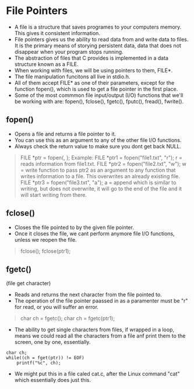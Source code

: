 # File Pointers
- A file is a structure that saves programes to your computers memory. This gives it consistent information.
- File pointers gives us the ability to read data from and write data to files. It is the primary means of storying persistent data, data that does not disappear when your program stops running.
- The abstraction of files that C provides is implemented in a data structure known as a FILE.
- When working with files, we will be using pointers to them, FILE*.
- The file manipulation funcitons all live in stdio.h.
- All of them accept FILE* as one of their parameters, except for the function fopen(), which is used to get a file pointer in the first place.
- Some of the most commmon file input/output (I/O) functions that we'll be working with are:
fopen(), fclose(), fgetc(), fputc(), fread(), fwrite().

## fopen()
- Opens a file and returns a file pointer to it.
- You can use this as an argument to any of the other file I/O functions.
- Always check the return value to make sure you dont get back NULL.
> FILE *ptr = fopen(<filename>, <operation>);
Example:
> FILE *ptr1 = fopen("file1.txt", "r");
r = reads information from file1.txt.
> FILE *ptr2 = fopen("file2.txt", "w");
w = write function to pass ptr2 as an argument to any function that writes information to a file. This overwrites an already existing file.
> FILE *ptr3 = fopen("file3.txt", "a");
a = append which is similar to writing, but does not overwrite, it will go to the end of the file and it will start writing from there.

## fclose()
- Closes the file pointed to by the given file pointer.
- Once it closes the file, we cant perform anymore file I/O functions, unless we reopen the file.
> fclose(<file pointer>);
> fclose(ptr1);

## fgetc()
(file get character)
- Reads and returns the next character from the file pointed to.
- The operation of the file pointer paassed in as a paramenter must be "r" for read, or you will suffer an error.
> char ch = fgetc(<file pointer>);
> char ch = fgetc(ptr1);

- The ability to get single characters from files, if wrapped in a loop, means we could read all the characters from a file anf print them to the screen, one by one, essentially.
```
char ch;
while((ch = fget(ptr)) != EOF)
    printf("%c", ch);
```
- We might put this in a file caled cat.c, after the Linux command "cat" which essentially does just this.

